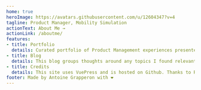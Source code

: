 ```yaml
---
home: true
heroImage: https://avatars.githubusercontent.com/u/12604347?v=4
tagline: Product Manager, Mobility Simulation
actionText: About Me →
actionLink: /aboutme/
features:
- title: Portfolio
  details: Curated portfolio of Product Management experiences presented following the STAR format.
- title: Blog
  details: This blog groups thoughts around any topics I found relevant.
- title: Credits
  details: This site uses VuePress and is hosted on Github. Thanks to Roland Doda for his blog posts on how to get these to work.
footer: Made by Antoine Grapperon with ❤️
---
```

